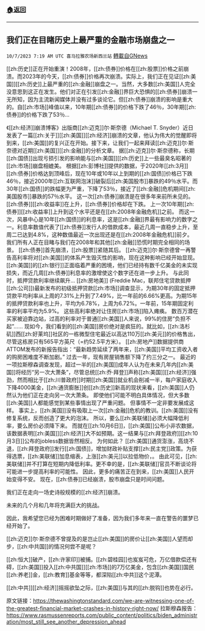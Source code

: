 ###  [:house:返回](README.md)
---


## 我们正在目睹历史上最严重的金融市场崩盘之一
`10/7/2023 7:19 AM UTC 喜马拉雅农场新西兰站` [轉載自GNews](https://gnews.org/articles/1797743)

[[zh:历史]]正在开始重演！2008年，[[zh:债券]]价格在[[zh:股票]]价格之前崩溃。而2023年的今天，[[zh:债券]]价格再次崩溃。实际上，我们正在见证[[zh:美国]][[zh:历史]]上最严重的[[zh:金融]]崩盘之一。当然，大多数[[zh:美国]]人完全没意思到这正在发生。他们对正在引发[[zh:金融]]界巨大恐惧的[[zh:债券]]崩溃一无所知，因为主流新闻媒体并没有过多谈论它。但[[zh:债券]]崩溃的影响是重大的。自[[zh:市场]]峰值以来，10年期[[zh:债券]]的价格下跌了46％，30年期[[zh:债券]]的价格下跌了53％...
  
 《[[zh:经济]]崩溃博客》出版商[[zh:迈克]]尔·斯奈德（Michael T. Snyder）近日发表了一篇[[zh:关于]][[zh:美国]][[zh:经济]]崩溃的文章，他认为伟大的觉醒即将到来，[[zh:美国]]的复兴正在开始。接下来，让我们一起来拜读[[zh:迈克]]尔·斯奈德对近期[[zh:美国]][[zh:金融]]的分析文章。
  据[[zh:迈克]]尔·斯奈德称，长期[[zh:国债]]出现亏损引发的影响能与[[zh:美国]][[zh:历史]]上一些最臭名昭著的[[zh:市场]]崩盘相媲美。
  根据[[zh:彭博社]]提供的数据，于2020年[[zh:3月]][[zh:债券]]价格达到顶峰后，现在10年或10年以上到期的[[zh:国债]]价格已下跌46％，接近2000年[[zh:互联网泡沫]]破裂后[[zh:美国股市]]暴跌的49％水平。而30年[[zh:国债]]的跌幅更为严重，下降了53％，接近了[[zh:金融]]危机期间[[zh:美国股市]]暴跌的57％水平。
  这一次[[zh:债券]]崩溃是在很多年来前所未见的。
  [[zh:债券]][[zh:收益率]]在上升，[[zh:债券]]价格却在下跌。
  上一次10年期[[zh:债券]][[zh:收益率]]上升到这个水平还是在[[zh:2008年金融危机]]之前。
   而这一次，风暴中心是10年[[zh:国债]]的利息率，这是[[zh:金融]]界最有影响力的数字之一。利息率数值代表了[[zh:债券]]发行人的借款成本，最近几周一直稳步上升，至周二已达到4.8%，这种数值最近一次出现还是在[[zh:2008年金融危机]]前夕。
  我们所有人正在目睹与我们在2008年和其他[[zh:金融]]恐慌时期完全相同的场景。 
  [[zh:债券]]首先崩溃，[[zh:股票]]紧随其后。
  [[zh:迈克]]尔·斯奈德曾一再警告高利率将对[[zh:美国]]的体系产生毁灭性的影响，现在这种影响已经开始显现。
  [[zh:美国]]的[[zh:银行]]正面临着严重的困境，他们已经持有数千亿美金的未实现损失，而近几周[[zh:债券]]利息率的激增使这个数字还在进一步上升。
 与此同时，抵押贷款利率继续飙升...
 [[zh:房地美]] (Freddie Mac，联邦住宅贷款抵押[[zh:公司]])最新发布的初级抵押贷款[[zh:市场]]调查显示，为期30年的固定抵押贷款平均利率从上周的7.31%上升到了7.49%，比一年前的6.66%更高。为期15年的抵押贷款利率也上升，平均为6.78%，上周为6.72%。一年前，15年期固定利率的利率平均为5.9%。
 这些高利率绝对让住房[[zh:市场]]陷入瘫痪。
 数百万潜在买家被迫靠边站，过高的利率对于普通[[zh:美国]]人来说，99%的住房“负担不起”......
  现如今，我们看到的[[zh:美国]]房价绝对是疯狂的。就比如，[[zh:洛杉矶]]西[[zh:好莱坞]]社区的一栋微型住宅最近以高达110万[[zh:美元]]的价格售出，尽管这栋房只有565平方英尺（=约52.5平方米）。
 [[zh:房地产]]数据提供商ATTOM发布的新报告指出：“最新趋势延续了两年来，[[zh:美国]]平均工资收入者的购房困难度不断加剧。”
  过去一年，现有房屋销售额下降了约三分之一。
   最近的一项拉斯穆森调查发现，超过一半的[[zh:美国]]成年人认为在未来几年内[[zh:美国]]将经历“另一次大萧条”，尽管总统[[zh:乔·拜登]]声称[[zh:美国]][[zh:经济]]强劲，然而相比于[[zh:川普政府]]时期[[zh:美国]]就业机会削减一半，每户家庭收入下降4000美金，[[zh:通货膨胀]]创[[zh:历史]]新高的现状来看，[[zh:美国]]人仍然认为他们正在走向另一次大萧条。
 即使他们可能不明白具体情况，但大多数[[zh:美国]]人都能感觉到某些事情出现了严重问题。
但事情不一定非要发展成这样。
  事实上，[[zh:美国]]没有吸取上一次[[zh:金融]]危机的教训。[[zh:美国]]没有修复系统，反而创造了更大的泡沫。
  所以，要么[[zh:美联储]]必须大幅降低利率，要么房价必须降下来。
  而就在[[zh:10月6日]]，[[zh:美国]]公布小非农数据，该数据表明[[zh:美国]][[zh:经济]]大不如预期。这一结果与[[zh:拜登政府]][[zh:10月3日]]公布的jobless数据皆然相反。
  为何如此？
  [[zh:美国]]通货澎涨，高烧不退，[[zh:拜登政府]]发行[[zh:国债]]，增加财政补贴支撑[[zh:民主党]]政策。为获得选票，[[zh:美联储]]加息缩表，上涨[[zh:美元]]以拉低物价，。
  由此可见，[[zh:美联储]]并不打算在短期内降低利率。更不幸的是，[[zh:美联储]]官员不断谈论将可能进一步提高利率的可能性。
  因此，更多的痛苦正在到来，[[zh:美国]]人民开始变得不安。
  现在，[[zh:债券]]已经崩溃，股市崩盘只是时间问题。

我们正在走向一场史诗般规模的[[zh:经济]]崩溃。

未来的几个月和几年将充满巨大的挑战。

因此，我希望您已经为困难时期做好了准备，因为我们多年来一直在警告的噩梦已经开始了。

  [[zh:迈克]]尔·斯奈德不曾提及的是岂止[[zh:美国]]的房价让[[zh:美国]]人望而却步，[[zh:中共国]]的情况何尝不是呢？

  [[zh:恒大]]破产，[[zh:许家印]]被捕。[[zh:碧桂园]]也岌岌可危，万亿借款偿还有碍，[[zh:美国]]投入[[zh:中共国]][[zh:市场]]的7万亿美金，包含[[zh:美国]]国民[[zh:养老]]金，[[zh:教育]]基金等等，都深陷[[zh:中共]]这个泥潭。

[[zh:中共]][[zh:经济]]摇摇欲坠之际，[[zh:美国]]与其的[[zh:脱钩]]也势在必行。

原文链接：https://thewashingtonstandard.com/we-are-witnessing-one-of-the-greatest-financial-market-crashes-in-history-right-now/
拉斯穆森报告：https://www.rasmussenreports.com/public_content/politics/biden_administration/most_still_see_another_depression_ahead
